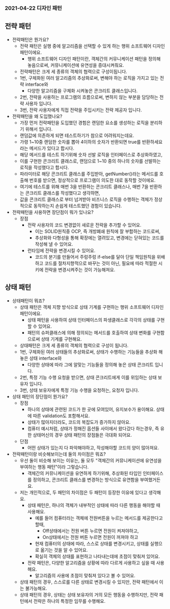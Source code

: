 ### 2021-04-22 디자인 패턴

## 전략 패턴
- 전략패턴은 뭔가요?
    - 전략 패턴은 실행 중에 알고리즘을 선택할 수 있게 하는 행위 소프트웨어 디자인 패턴이에요. 
        - 행위 소프트웨어 디자인 패턴이란, 객체간의 커뮤니케이션 패턴을 정의해 놓음으로써, 커뮤니케이션에 유연성을 증대시켜줘요. 
    - 전략패턴은 크게 세 종류의 객체의 협력으로 구성이됩니다. 
    - 1번, 구체화된 여러 알고리즘의 추상화로써, 변해야 하는 로직을 가지고 있는 전략 interface와
        - 다양한 알고리즘을 구체화 시켜놓은 콘크리트 클래스입니다. 
    - 2번, 전략을 사용하는 프로그램의 흐름으로써, 변하지 않는 부분을 담당하는 전략 사용자 입니다. 
    - 3번, 전략 사용자에게 직접 전략을 주입시키는 전략 제공자 입니다. 
- 전략패턴을 왜 도입했나요?
    - 가장 먼저 전략패턴을 도입했던 경험은 랜덤한 요소를 생성하는 로직을 분리하기 위해서 입니다. 
    - 랜덤값에 의존하게 되면 테스트하기가 참으로 어려워지는데요. 
    - 가령 1~10중 랜덤한 숫자를 뽑아 4이하의 숫자가 반환되면 true를 반환하세요라는 메서드가 있다고 합시다. 
    - 해당 메서드를 테스트 하기위해 숫자 선발 로직을 인터페이스로 추상화하였고, 
    - 이를 구현한 콘크리트 클래스로, 랜덤으로 1~10 중의 하나의 숫자를 선발하는 로직을 작성했다고 합시다. 
    - 파라미터로 해당 콘크리트 클래스를 주입받아, getNumber()라는 메서드를 호출해 번호를 받으면, 정상적으로 프로그램이 의도한 대로 동작할 것이에요.
    - 여기에 테스트를 위해 매번 3을 반환하는 콘크리트 클래스나, 매번 7을 반환하는 콘크리트 클래스를 작성했다고 생각하면,
    - 값을 콘크리트 클래스로 부터 넘겨받아 비즈니스 로직을 수행하는 객체가 정상적으로 동작하는지 손쉽게 테스트했던 경험이 있습니다.
- 전략패턴을 사용하면 장단점이 뭐가 있나요?
    - 장점
        - 전략 사용자의 코드 변경없이 새로운 전략을 추가할 수 있어요. 
            - 이는 SOLID원칙중 OCP, 즉 개방폐쇄 원칙에 잘 부합하는 코드로써,
            - 추상화와 다형성을 통해 확장에는 열려있고, 변경에는 닫혀있는 코드를 작성해 낼 수 있어요. 
        - 런타임에 전략을 변경시킬 수 있어요. 
            - 코드의 분기를 만들어서 주렁주렁 if-else를 달아 단일 책임원칙을 위배하고 코드를 절차지향적으로 바꾸는 것이 아닌, 필요에 따라 적절한 시키에 전략을 변경시켜주는 것이 가능해져요.
            
## 상태 패턴
- 상태패턴이 뭐죠?
    - 상태 패턴은 객체 지향 방식으로 상태 기계를 구현하는 행위 소프트웨어 디자인 패턴이에요.
        - 상태 패턴을 사용하여 상태 인터페이스의 파생클래스로 각각의 상태를 구현할 수 있어요. 
        - 패턴의 슈퍼클래스에 의해 정의되는 메서드를 호출하여 상태 변화를 구현함으로써 상태 기계를 구현해요.
    - 상태패턴은 크게 세 종류의 객체의 협력으로 구성이 됩니다.
    - 1번, 구체화된 여러 상태들의 추상화로써, 상태가 수행하는 기능들을 추상화 해놓은 상태 interface와
        - 다양한 상태에 따라 그에 알맞는 기능들을 정의해 놓은 상태 콘크리트 입니다.
    - 2번, 특정 기능 수행 요청을 받으면, 상태 콘크리트에게 이를 위임하는 상태 보유자 입니다.
    - 3번, 상태 보유자에게 특정 기능 수행을 요청하는, 요청자 입니다.
- 상태 패턴의 장단점이 뭔가요?
    - 장점
        - 하나의 상태에 관련된 코드가 한 곳에 모여있어, 유지보수가 용이해요. 상태에 따른 validation도 포함해서요.
        - 상태가 많아지더라도, 코드의 복잡도가 증가하지 않아요.
        - 컴퓨터 예시처럼, 상태가 정해진 옵션들 사이에서 왔다갔다 하는경우, 즉 유한 상태머신의 경우 상태 패턴의 장점들은 극대화 되어요.
    - 단점
        - 어떤 상태가 있는지 다 파악해야하고, 작성해야할 코드의 양이 많아져요.
- 전략패턴이랑 비슷해보이는데 둘의 차이점은 뭐죠?
    - 우선 둘이 비슷해 보이는 이유는, 둘 모두 "객체간의 커뮤니케이션에 유연성을 부여하는 행동 패턴"이라 그렇습니다.
        - 객체간의 커뮤니케이션을 유연하게 하기위해, 추상화된 타입인 인터페이스를 정의하고, 콘크리트 클래스를 변경하는 방식으로 유연함을 부여했거든요. 
    - 저는 개인적으로, 두 패턴의 차이점은 두 패턴이 등장한 이유에 있다고 생각해요.
        - 상태 패턴은, 하나의 객체가 내부적인 상태에 따라 다른 행동을 해야할 때 사용해요.
            - 예를 들어 컴퓨터라는 객체에 전원버튼을 누르는 메서드를 제공한다고 할때,
                - Off상태에서는 전원 버튼 누르면 전원이 켜져야하고,
                - On상태에서는 전원 버튼 누르면 전원이 꺼져야 하고
            - 현재 컴퓨터의 상태에 따라, 스스로 상태를 변경시키고, 상태를 실행으로 옮기는 것을 알 수 있어요.
            - 확실히 객체의 상태를 표현하고 나타내는데에 초점이 맞춰져 있어요.
        - 전략 패턴은, 다양한 알고리즘을 상황에 따라 다르게 사용하고 싶을 때 사용해요.
            - 알고리즘의 사용에 초점이 맞춰져 있다고 볼 수 있어요.
    - 상태 패턴의 경우, 스스로를 다른 상태로 변경시킬 수 있지만, 전략 패턴에서 이는 불가능해요.
    - 상태 패턴의 경우, 상태는 상태 보유자의 거의 모든 행동을 수행하지만, 전략 패턴에서 전략은 하나의 특정한 임무를 수행해요.
